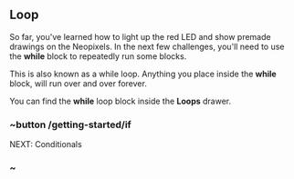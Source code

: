 ## Loop

So far, you've learned how to light up the red LED and show premade drawings on the Neopixels.
In the next few challenges, you'll need to use the **while** block to repeatedly run some blocks. 

This is also known as a while loop.
Anything you place inside the **while** block, will run over and over forever.

You can find the **while** loop block inside the **Loops** drawer.

### ~button /getting-started/if
NEXT: Conditionals
### ~
